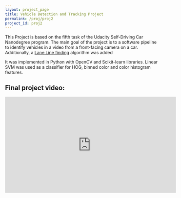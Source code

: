```yaml
---
layout: project_page
title: Vehicle Detection and Tracking Project
permalink: /proj/proj2
project_id: proj2
---
```


This Project is based on the fifth task of the Udacity Self-Driving Car Nanodegree program. The main goal of the project is to a software pipeline to identify vehicles in a video from a front-facing camera on a car. Additionally, a [Lane Line finding](/proj/proj1) algorithm was added

It was implemented in Python with OpenCV and Scikit-learn libraries. Linear SVM was used as a classifier for HOG, binned color and color histogram features.

## Final project video:

<iframe width="560" height="315" src="https://www.youtube.com/embed/waYJjmkRZfw" frameborder="0" allowfullscreen></iframe>
